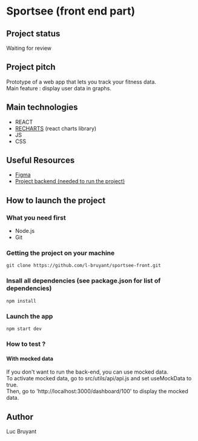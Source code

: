 # Sportsee (front end part)

## Project status
Waiting for review

## Project pitch
Prototype of a web app that lets you track your fitness data.  
Main feature : display user data in graphs. 

## Main technologies
- REACT    
- [RECHARTS](https://recharts.org/en-US/) (react charts library)  
- JS  
- CSS  

## Useful Resources
- [Figma](https://www.figma.com/file/BMomGVZqLZb811mDMShpLu/UI-design-Sportify-FR?t=DHOqyie0gq1Vml4W-0)  
- [Project backend (needed to run the project)](https://github.com/l-bruyant/sportsee-back)

## How to launch the project 

### What you need first 
- Node.js
- Git 

### Getting the project on your machine
    git clone https://github.com/l-bruyant/sportsee-front.git

### Insall all dependencies (see package.json for list of dependencies)
    npm install 

### Launch the app
    npm start dev

### How to test ? 

#### With mocked data
If you don't want to run the back-end, you can use mocked data.  
To activate mocked data, go to src/utils/api/api.js and set useMockData to true.  
Then, go to 'http://localhost:3000/dashboard/100' to display the mocked data. 

## Author
Luc Bruyant
